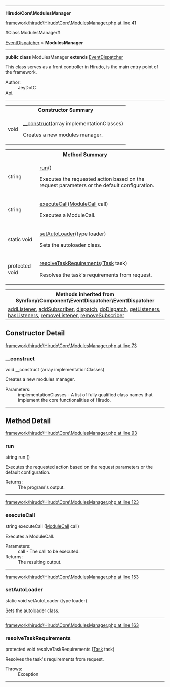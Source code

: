 

- - -

**Hirudo\Core\ModulesManager**


<a href="https://github.com/JeyDotC/Hirudo/blob/master/framework/hirudo/Hirudo/Core/ModulesManager.php#L41" target='_blank'>framework\hirudo\Hirudo\Core\ModulesManager.php at line 41</a>

#Class ModulesManager#

<a href="https://github.com/JeyDotC/Hirudo-docs/blob/master/Symfony/Component/EventDispatcher/EventDispatcher.md">EventDispatcher</a>
 &gt; **ModulesManager**




- - -

<p><strong>public  class</strong> <span>ModulesManager</span>
<strong>extends</strong> <a href="https://github.com/JeyDotC/Hirudo-docs/blob/master/Symfony/Component/EventDispatcher/EventDispatcher.md">EventDispatcher</a>

</p>

<div class="comment" id="overview_description"><p>This class serves as a front controller in Hirudo, is the main entry
point of the framework.</p></div>

<dl>
<dt>Author:</dt>
<dd>JeyDotC</dd>
<dt>Api.</dt>
</dl>


<hr />

<table id="summary_constructor">
<tr><th colspan="2">Constructor Summary</th></tr>
<tr>
<td><span class='k'></span> <span class='nx'>void</span></td>
<td class="description"><p class="name"><a href="#__construct">__construct</a>(array<string> implementationClasses)</p><p class="description">Creates a new modules manager.</p></td>
</tr>
</table>

<table id="summary_method">
<tr><th colspan="2">Method Summary</th></tr>
<tr>
<td><span class='k'></span> <span class='nx'>string</span></td>
<td class="description"><p class="name"><a href="#run">run</a>()</p><p class="description">Executes the requested action based on the request parameters or the
default configuration.</p></td>
</tr>
<tr>
<td><span class='k'></span> <span class='nx'>string</span></td>
<td class="description"><p class="name"><a href="#executecall">executeCall</a>(<a href="https://github.com/JeyDotC/Hirudo-docs/blob/master/Hirudo/Core/Context/ModuleCall.md">ModuleCall</a> call)</p><p class="description">Executes a ModuleCall.</p></td>
</tr>
<tr>
<td><span class='k'>static </span> <span class='nx'>void</span></td>
<td class="description"><p class="name"><a href="#setautoloader">setAutoLoader</a>(type loader)</p><p class="description">Sets the autoloader class.</p></td>
</tr>
<tr>
<td><span class='k'>protected </span> <span class='nx'>void</span></td>
<td class="description"><p class="name"><a href="#resolvetaskrequirements">resolveTaskRequirements</a>(<a href="https://github.com/JeyDotC/Hirudo-docs/blob/master/Hirudo/Core/Task.md">Task</a> task)</p><p class="description">Resolves the task's requirements from request.</p></td>
</tr>
</table>

<table class="inherit">
<tr><th colspan="2">Methods inherited from Symfony\Component\EventDispatcher\EventDispatcher</th></tr>
<tr><td><a href="https://github.com/JeyDotC/Hirudo-docs/blob/master/Symfony/Component/EventDispatcher/EventDispatcher.md#addListener">addListener</a>, <a href="https://github.com/JeyDotC/Hirudo-docs/blob/master/Symfony/Component/EventDispatcher/EventDispatcher.md#addSubscriber">addSubscriber</a>, <a href="https://github.com/JeyDotC/Hirudo-docs/blob/master/Symfony/Component/EventDispatcher/EventDispatcher.md#dispatch">dispatch</a>, <a href="https://github.com/JeyDotC/Hirudo-docs/blob/master/Symfony/Component/EventDispatcher/EventDispatcher.md#doDispatch">doDispatch</a>, <a href="https://github.com/JeyDotC/Hirudo-docs/blob/master/Symfony/Component/EventDispatcher/EventDispatcher.md#getListeners">getListeners</a>, <a href="https://github.com/JeyDotC/Hirudo-docs/blob/master/Symfony/Component/EventDispatcher/EventDispatcher.md#hasListeners">hasListeners</a>, <a href="https://github.com/JeyDotC/Hirudo-docs/blob/master/Symfony/Component/EventDispatcher/EventDispatcher.md#removeListener">removeListener</a>, <a href="https://github.com/JeyDotC/Hirudo-docs/blob/master/Symfony/Component/EventDispatcher/EventDispatcher.md#removeSubscriber">removeSubscriber</a></td></tr></table>

<h2 id="detail_method">Constructor Detail</h2>

<a href="https://github.com/JeyDotC/Hirudo/blob/master/framework/hirudo/Hirudo/Core/ModulesManager.php#L73" target='_blank'>framework\hirudo\Hirudo\Core\ModulesManager.php at line 73</a>

<h3 id="__construct">__construct</h3>
<span class='k'></span> <span class='nx'>void</span> <span class='nf'>__construct</span> (array<string> implementationClasses)

<div class="details">
<p>Creates a new modules manager.</p><dl>
<dt>Parameters:</dt>
<dd>implementationClasses - A list of fully qualified class names that implement the core functionalities of Hirudo.</dd>
</dl>

</div>

- - -

<h2 id="detail_method">Method Detail</h2>

<a href="https://github.com/JeyDotC/Hirudo/blob/master/framework/hirudo/Hirudo/Core/ModulesManager.php#L93" target='_blank'>framework\hirudo\Hirudo\Core\ModulesManager.php at line 93</a>

<h3 id="run()">run</h3>
<span class='k'></span> <span class='nx'>string</span> <span class='nf'>run</span> ()

<div class="details">
<p>Executes the requested action based on the request parameters or the
default configuration.</p><dl>
<dt>Returns:</dt>
<dd>The program's output.</dd>
</dl>

</div>

- - -


<a href="https://github.com/JeyDotC/Hirudo/blob/master/framework/hirudo/Hirudo/Core/ModulesManager.php#L123" target='_blank'>framework\hirudo\Hirudo\Core\ModulesManager.php at line 123</a>

<h3 id="executeCall()">executeCall</h3>
<span class='k'></span> <span class='nx'>string</span> <span class='nf'>executeCall</span> (<a href="https://github.com/JeyDotC/Hirudo-docs/blob/master/Hirudo/Core/Context/ModuleCall.md">ModuleCall</a> call)

<div class="details">
<p>Executes a ModuleCall.</p><dl>
<dt>Parameters:</dt>
<dd>call - The call to be executed.</dd>
<dt>Returns:</dt>
<dd>The resulting output.</dd>
</dl>

</div>

- - -


<a href="https://github.com/JeyDotC/Hirudo/blob/master/framework/hirudo/Hirudo/Core/ModulesManager.php#L153" target='_blank'>framework\hirudo\Hirudo\Core\ModulesManager.php at line 153</a>

<h3 id="setAutoLoader()">setAutoLoader</h3>
<span class='k'>static </span> <span class='nx'>void</span> <span class='nf'>setAutoLoader</span> (type loader)

<div class="details">
<p>Sets the autoloader class.</p>
</div>

- - -


<a href="https://github.com/JeyDotC/Hirudo/blob/master/framework/hirudo/Hirudo/Core/ModulesManager.php#L163" target='_blank'>framework\hirudo\Hirudo\Core\ModulesManager.php at line 163</a>

<h3 id="resolveTaskRequirements()">resolveTaskRequirements</h3>
<span class='k'>protected </span> <span class='nx'>void</span> <span class='nf'>resolveTaskRequirements</span> (<a href="https://github.com/JeyDotC/Hirudo-docs/blob/master/Hirudo/Core/Task.md">Task</a> task)

<div class="details">
<p>Resolves the task's requirements from request.</p><dl>
<dt>Throws:</dt>
<dd>Exception</dd>
</dl>

</div>

- - -

